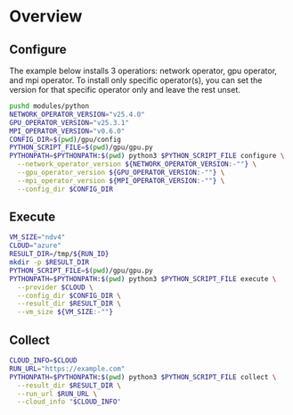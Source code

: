 # Overview

## Configure

The example below installs 3 operatiors: network operator, gpu operator, and mpi operator. To install only specific operator(s), you can set the version for that specific operator only and leave the rest unset.

```bash
pushd modules/python
NETWORK_OPERATOR_VERSION="v25.4.0"
GPU_OPERATOR_VERSION="v25.3.1"
MPI_OPERATOR_VERSION="v0.6.0"
CONFIG_DIR=$(pwd)/gpu/config
PYTHON_SCRIPT_FILE=$(pwd)/gpu/gpu.py
PYTHONPATH=$PYTHONPATH:$(pwd) python3 $PYTHON_SCRIPT_FILE configure \
  --network_operator_version ${NETWORK_OPERATOR_VERSION:-""} \
  --gpu_operator_version ${GPU_OPERATOR_VERSION:-""} \
  --mpi_operator_version ${MPI_OPERATOR_VERSION:-""} \
  --config_dir $CONFIG_DIR
```

## Execute

```bash
VM_SIZE="ndv4"
CLOUD="azure"
RESULT_DIR=/tmp/${RUN_ID}
mkdir -p $RESULT_DIR
PYTHON_SCRIPT_FILE=$(pwd)/gpu/gpu.py
PYTHONPATH=$PYTHONPATH:$(pwd) python3 $PYTHON_SCRIPT_FILE execute \
  --provider $CLOUD \
  --config_dir $CONFIG_DIR \
  --result_dir $RESULT_DIR \
  --vm_size ${VM_SIZE:-""}
```

## Collect

```bash
CLOUD_INFO=$CLOUD
RUN_URL="https://example.com"
PYTHONPATH=$PYTHONPATH:$(pwd) python3 $PYTHON_SCRIPT_FILE collect \
  --result_dir $RESULT_DIR \
  --run_url $RUN_URL \
  --cloud_info "$CLOUD_INFO"
```
